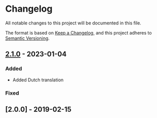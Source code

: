 # Changelog

All notable changes to this project will be documented in this file.

The format is based on [Keep a Changelog](https://keepachangelog.com/en/1.0.0/),
and this project adheres to [Semantic Versioning](https://semver.org/spec/v2.0.0.html).

## [2.1.0] - 2023-01-04

### Added 

- Added Dutch translation

### Fixed

## [2.0.0] - 2019-02-15

[unreleased]: https://github.com/amandagonsalves/sysweb3/branchCompare?baseVersion=GTv2.1.0&targetVersion=GBmain
[2.1.0]: https://github.com/amandagonsalves/sysweb3/branchCompare?baseVersion=GTv2.0.0&targetVersion=GTv2.1.0
